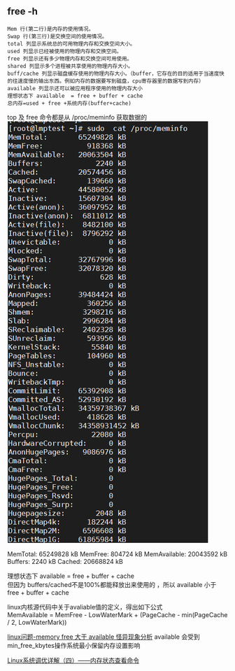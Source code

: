 ## free -h
```
Mem 行(第二行)是内存的使用情况。
Swap 行(第三行)是交换空间的使用情况。
total 列显示系统总的可用物理内存和交换空间大小。
used 列显示已经被使用的物理内存和交换空间。
free 列显示还有多少物理内存和交换空间可用使用。
shared 列显示多个进程被共享使用的物理内存大小。
buff/cache 列显示磁盘缓存使用的物理内存大小。（buffer，它存在的目的适用于当速度快的往速度慢的输出东西。例如内存的数据要写到磁盘，cpu寄存器里的数据写到内存）
available 列显示还可以被应用程序使用的物理内存大小
理想状态下 available  = free + buffer + cache
总内存=used + free +系统内存(buffer+cache)
```

top 及 free 命令都是从 /proc/meminfo 获取数据的  
![img_8.png](img_8.png)

MemTotal:       65249828 kB
MemFree:          804724 kB
MemAvailable:   20043592 kB
Buffers:            2240 kB
Cached:         20668824 kB


理想状态下 available  = free + buffer + cache  
但因为  buffers/cached不是100%都能释放出来使用的 ，所以 available 小于 free + buffer + cache  

linux内核源代码中关于avaliable值的定义，得出如下公式  
MemAvailable = MemFree - LowWaterMark + (PageCache - min(PageCache / 2, LowWaterMark))  


[linux问题-memory free 大于 available 怪异现象分析](https://blog.csdn.net/ygq13572549874/article/details/128798578)
available 会受到 min_free_kbytes操作系统最小保留内存设置影响

[Linux系统调优详解（四）——内存状态查看命令](https://blog.csdn.net/weixin_40228200/article/details/125351690)
